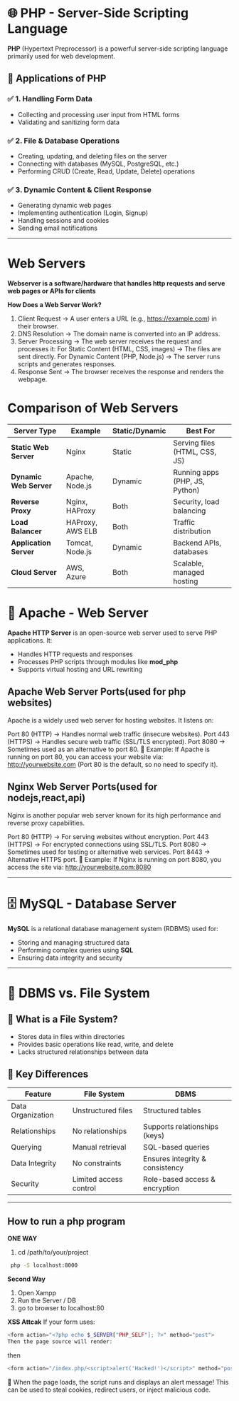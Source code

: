 # 🌐 PHP - Server-Side Scripting Language  
**PHP** (Hypertext Preprocessor) is a powerful server-side scripting language primarily used for web development.  

## 🚀 Applications of PHP  
### ✅ 1. Handling Form Data  
- Collecting and processing user input from HTML forms  
- Validating and sanitizing form data  

### ✅ 2. File & Database Operations  
- Creating, updating, and deleting files on the server  
- Connecting with databases (MySQL, PostgreSQL, etc.)  
- Performing CRUD (Create, Read, Update, Delete) operations  

### ✅ 3. Dynamic Content & Client Response  
- Generating dynamic web pages  
- Implementing authentication (Login, Signup)  
- Handling sessions and cookies  
- Sending email notifications  

---
# Web Servers
**Webserver is a software/hardware that handles http requests and serve web pages or APIs for clients**

**How Does a Web Server Work?**
1. Client Request → A user enters a URL (e.g., https://example.com) in their browser.
2. DNS Resolution → The domain name is converted into an IP address.
3. Server Processing → The web server receives the request and processes it:
    For Static Content (HTML, CSS, images) → The files are sent directly.
    For Dynamic Content (PHP, Node.js) → The server runs scripts and generates responses.
4. Response Sent → The browser receives the response and renders the webpage.

# Comparison of Web Servers

| Server Type          | Example         | Static/Dynamic | Best For                           |
|----------------------|----------------|---------------|------------------------------------|
| **Static Web Server**  | Nginx          | Static        | Serving files (HTML, CSS, JS)     |
| **Dynamic Web Server** | Apache, Node.js | Dynamic      | Running apps (PHP, JS, Python)    |
| **Reverse Proxy**      | Nginx, HAProxy  | Both         | Security, load balancing          |
| **Load Balancer**      | HAProxy, AWS ELB | Both        | Traffic distribution              |
| **Application Server** | Tomcat, Node.js | Dynamic      | Backend APIs, databases           |
| **Cloud Server**       | AWS, Azure      | Both         | Scalable, managed hosting         |



# 🏢 Apache - Web Server  
**Apache HTTP Server** is an open-source web server used to serve PHP applications. It:  
- Handles HTTP requests and responses  
- Processes PHP scripts through modules like **mod_php**  
- Supports virtual hosting and URL rewriting  

## Apache Web Server Ports(used for php websites)
Apache is a widely used web server for hosting websites. It listens on:

Port 80 (HTTP) → Handles normal web traffic (insecure websites).
Port 443 (HTTPS) → Handles secure web traffic (SSL/TLS encrypted).
Port 8080 → Sometimes used as an alternative to port 80.
📌 Example: If Apache is running on port 80, you can access your website via:
http://yourwebsite.com (Port 80 is the default, so no need to specify it).

## Nginx Web Server Ports(used for nodejs,react,api)
Nginx is another popular web server known for its high performance and reverse proxy capabilities.

Port 80 (HTTP) → For serving websites without encryption.
Port 443 (HTTPS) → For encrypted connections using SSL/TLS.
Port 8080 → Sometimes used for testing or alternative web services.
Port 8443 → Alternative HTTPS port.
📌 Example: If Nginx is running on port 8080, you access the site via:
http://yourwebsite.com:8080

---

# 🗄️ MySQL - Database Server  
**MySQL** is a relational database management system (RDBMS) used for:  
- Storing and managing structured data  
- Performing complex queries using **SQL**  
- Ensuring data integrity and security  

---

# 📌 DBMS vs. File System  
## 🔹 What is a **File System**?  
- Stores data in files within directories  
- Provides basic operations like read, write, and delete  
- Lacks structured relationships between data  

## 🔹 **Key Differences**  
| Feature        | File System | DBMS |
|---------------|------------|------|
| Data Organization | Unstructured files | Structured tables |
| Relationships | No relationships | Supports relationships (keys) |
| Querying | Manual retrieval | SQL-based queries |
| Data Integrity | No constraints | Ensures integrity & consistency |
| Security | Limited access control | Role-based access & encryption |

---


## How to run a php program
**ONE WAY**
   1. cd /path/to/your/project

```bash
 php -S localhost:8000
 ```

 **Second Way**
 1. Open Xampp
 2. Run the Server / DB
 3. go to  browser to localhost:80
 



 **XSS Attcak**
 If your form uses:
 ```php
<form action="<?php echo $_SERVER["PHP_SELF"]; ?>" method="post">
Then the page source will render:
```

then 
```php
<form action="/index.php/<script>alert('Hacked!')</script>" method="post">
```
📌 When the page loads, the script runs and displays an alert message!
This can be used to steal cookies, redirect users, or inject malicious code.

